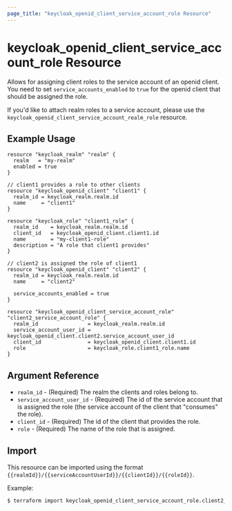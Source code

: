 ```yaml
---
page_title: "keycloak_openid_client_service_account_role Resource"
---
```


# keycloak\_openid\_client\_service\_account\_role Resource

Allows for assigning client roles to the service account of an openid client.
You need to set `service_accounts_enabled` to `true` for the openid client that should be assigned the role.

If you'd like to attach realm roles to a service account, please use the `keycloak_openid_client_service_account_realm_role`
resource.

## Example Usage

```hcl
resource "keycloak_realm" "realm" {
  realm   = "my-realm"
  enabled = true
}

// client1 provides a role to other clients
resource "keycloak_openid_client" "client1" {
  realm_id = keycloak_realm.realm.id
  name     = "client1"
}

resource "keycloak_role" "client1_role" {
  realm_id    = keycloak_realm.realm.id
  client_id   = keycloak_openid_client.client1.id
  name        = "my-client1-role"
  description = "A role that client1 provides"
}

// client2 is assigned the role of client1
resource "keycloak_openid_client" "client2" {
  realm_id = keycloak_realm.realm.id
  name     = "client2"

  service_accounts_enabled = true
}

resource "keycloak_openid_client_service_account_role" "client2_service_account_role" {
  realm_id                = keycloak_realm.realm.id
  service_account_user_id = keycloak_openid_client.client2.service_account_user_id
  client_id               = keycloak_openid_client.client1.id
  role                    = keycloak_role.client1_role.name
}
```

## Argument Reference

- `realm_id` - (Required) The realm the clients and roles belong to.
- `service_account_user_id` - (Required) The id of the service account that is assigned the role (the service account of the client that "consumes" the role).
- `client_id` - (Required) The id of the client that provides the role.
- `role` - (Required) The name of the role that is assigned.

## Import

This resource can be imported using the format `{{realmId}}/{{serviceAccountUserId}}/{{clientId}}/{{roleId}}`.

Example:

```bash
$ terraform import keycloak_openid_client_service_account_role.client2_service_account_role my-realm/489ba513-1ceb-49ba-ae0b-1ab1f5099ebf/baf01820-0f8b-4494-9be2-fb3bc8a397a4/c7230ab7-8e4e-4135-995d-e81b50696ad8/684bf8d5-6a55-449e-a299-bf3bb18f544a
```
